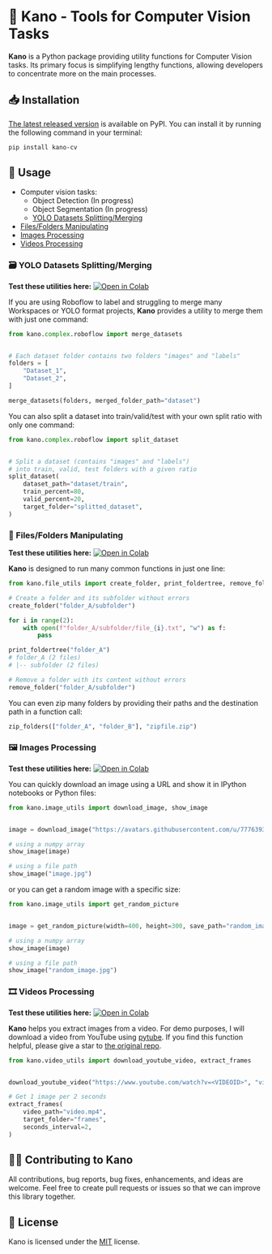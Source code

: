 # 🦌 Kano - Tools for Computer Vision Tasks

**Kano** is a Python package providing utility functions for Computer Vision tasks. Its primary focus is simplifying lengthy functions, allowing developers to concentrate more on the main processes.

## 📥 Installation 

[The latest released version](https://pypi.org/project/kano-cv/) is available on PyPI. You can install it by running the following command in your terminal:

```bash
pip install kano-cv
```

## 🚀 Usage

- Computer vision tasks:
    - Object Detection (In progress)
    - Object Segmentation (In progress)
    - [YOLO Datasets Splitting/Merging](#yolo-datasets-splittingmerging)
- [Files/Folders Manipulating](#filesfolders-manipulating)
- [Images Processing](#images-processing)
- [Videos Processing](#videos-processing)

### 🗃️ YOLO Datasets Splitting/Merging 

**Test these utilities here:** [![Open in Colab](https://colab.research.google.com/assets/colab-badge.svg)](https://colab.research.google.com/drive/1f8H-QzypOlpzA6sUR0WF3IGxtY6xmF1U?usp=sharing)  

If you are using Roboflow to label and struggling to merge many Workspaces or YOLO format projects, **Kano** provides a utility to merge them with just one command:

```python
from kano.complex.roboflow import merge_datasets


# Each dataset folder contains two folders "images" and "labels"
folders = [
    "Dataset_1",
    "Dataset_2",
]

merge_datasets(folders, merged_folder_path="dataset")
```

You can also split a dataset into train/valid/test with your own split ratio with only one command:

```python
from kano.complex.roboflow import split_dataset


# Split a dataset (contains "images" and "labels")
# into train, valid, test folders with a given ratio
split_dataset(
    dataset_path="dataset/train",
    train_percent=80,
    valid_percent=20,
    target_folder="splitted_dataset",
)
```

### 📁 Files/Folders Manipulating

**Test these utilities here:** [![Open in Colab](https://colab.research.google.com/assets/colab-badge.svg)](https://colab.research.google.com/drive/1878V0IPa36bsTwPTk5NQSszF7UAyJ9Wq?usp=sharing)  

**Kano** is designed to run many common functions in just one line:

```python
from kano.file_utils import create_folder, print_foldertree, remove_folder

# Create a folder and its subfolder without errors
create_folder("folder_A/subfolder")

for i in range(2):
    with open(f"folder_A/subfolder/file_{i}.txt", "w") as f:
        pass

print_foldertree("folder_A")
# folder_A (2 files)
# |-- subfolder (2 files)

# Remove a folder with its content without errors
remove_folder("folder_A/subfolder")
```

You can even zip many folders by providing their paths and the destination path in a function call:

```python
zip_folders(["folder_A", "folder_B"], "zipfile.zip")
```

### 🖼️ Images Processing

**Test these utilities here:** [![Open in Colab](https://colab.research.google.com/assets/colab-badge.svg)](https://colab.research.google.com/drive/181jZX3PNylk0Ry133e9ZH5k2vlPV9zxW?usp=sharing)  

You can quickly download an image using a URL and show it in IPython notebooks or Python files:

```python
from kano.image_utils import download_image, show_image


image = download_image("https://avatars.githubusercontent.com/u/77763935?v=4", "image.jpg")

# using a numpy array
show_image(image)

# using a file path
show_image("image.jpg")
```

or you can get a random image with a specific size:

```python
from kano.image_utils import get_random_picture


image = get_random_picture(width=400, height=300, save_path="random_image.jpg")

# using a numpy array
show_image(image)

# using a file path
show_image("random_image.jpg")
```

### 🎞️ Videos Processing

**Test these utilities here:** [![Open in Colab](https://colab.research.google.com/assets/colab-badge.svg)](https://colab.research.google.com/drive/1pqHmUHHTnmIfACupcLr_em3PdXNnGOkp?usp=sharing) 

**Kano** helps you extract images from a video. For demo purposes, I will download a video from YouTube using [pytube](https://github.com/pytube/pytube). If you find this function helpful, please give a star to [the original repo](https://github.com/pytube/pytube).

```python
from kano.video_utils import download_youtube_video, extract_frames


download_youtube_video("https://www.youtube.com/watch?v=<VIDEOID>", "video.mp4")

# Get 1 image per 2 seconds
extract_frames(
    video_path="video.mp4", 
    target_folder="frames", 
    seconds_interval=2,
)
```

## 🙋‍♂️ Contributing to Kano

All contributions, bug reports, bug fixes, enhancements, and ideas are welcome. Feel free to create pull requests or issues so that we can improve this library together.

## 🔑 License
Kano is licensed under the [MIT](LICENSE) license.
